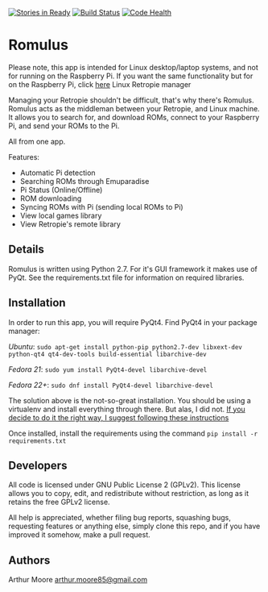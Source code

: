[![Stories in Ready](https://badge.waffle.io/ArthurMoore85/romulus.png?label=ready&title=Ready)](https://waffle.io/ArthurMoore85/romulus)
[![Build Status](https://travis-ci.org/ArthurMoore85/romulus.svg?branch=master)](https://travis-ci.org/ArthurMoore85/romulus)
[![Code Health](https://landscape.io/github/ArthurMoore85/romulus/master/landscape.svg?style=flat)](https://landscape.io/github/ArthurMoore85/romulus/master)

# Romulus
Please note, this app is intended for Linux desktop/laptop systems, and not for running on the Raspberry Pi.
If you want the same functionality but for on the Raspberry Pi, click [here](https://github.com/ArthurMoore85/pi_romulus)
Linux Retropie manager

Managing your Retropie shouldn't be difficult, that's why there's Romulus.
Romulus acts as the middleman between your Retropie, and Linux machine.
It allows you to search for, and download ROMs, connect to your Raspberry Pi, and send your ROMs to the Pi.

All from one app.

Features:
* Automatic Pi detection
* Searching ROMs through Emuparadise
* Pi Status (Online/Offline)
* ROM downloading
* Syncing ROMs with Pi (sending local ROMs to Pi)
* View local games library
* View Retropie's remote library

Details
-------
Romulus is written using Python 2.7.
For it's GUI framework it makes use of PyQt.
See the requirements.txt file for information on required libraries.

Installation
------------
In order to run this app, you will require PyQt4.
Find PyQt4 in your package manager:

_Ubuntu_: `sudo apt-get install python-pip python2.7-dev libxext-dev python-qt4 qt4-dev-tools build-essential libarchive-dev`

_Fedora 21_: `sudo yum install PyQt4-devel libarchive-devel`

_Fedora 22+_: `sudo dnf install PyQt4-devel libarchive-devel`

The solution above is the not-so-great installation. You should be using a virtualenv and install everything through there. But alas, I did not. 
[If you decide to do it the right way, I suggest following these instructions](http://movingthelamppost.com/blog/html/2013/07/12/installing_pyqt____because_it_s_too_good_for_pip_or_easy_install_.html)

Once installed, install the requirements using the command `pip install -r requirements.txt`

Developers
----------
All code is licensed under GNU Public License 2 (GPLv2). This license allows you to copy, edit, and redistribute without restriction, as long as it retains the free GPLv2 license.

All help is appreciated, whether filing bug reports, squashing bugs, requesting features or anything else, simply clone this repo, and if you have improved it somehow, make a pull request.

Authors
-------
Arthur Moore <arthur.moore85@gmail.com>
